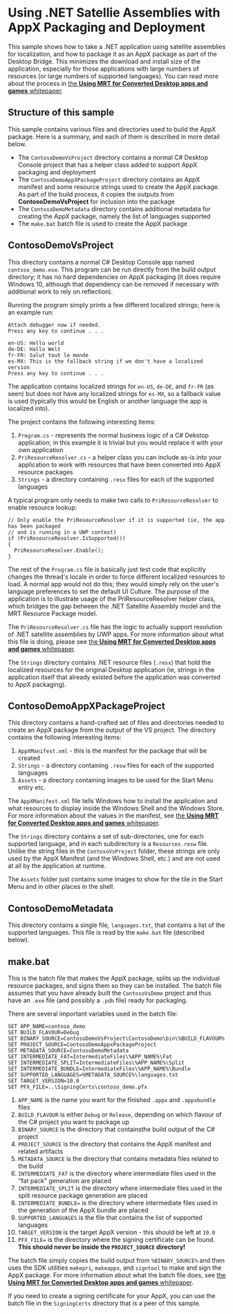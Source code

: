 # Using .NET Satellie Assemblies with AppX Packaging and Deployment

This sample shows how to take a .NET application using satellite assemblies for localization, and how
to package it as an AppX package as part of the Desktop Bridge. This minimizes the download and install
size of the application, especially for those applications with large numbers of resources (or large
numbers of supported languages). You can read more about the process in [the **Using MRT for Converted 
Desktop apps and games** whitepaper](http://aka.ms/MrtForCentennial).

## Structure of this sample

This sample contains various files and directories used to build the AppX package. Here is a summary, and
each of them is described in more detail below.

* The `ContosoDemoVsProject` directory contains a normal C# Desktop Console project that has a helper
class added to support AppX packaging and deployment
* The `ContosoDemoAppXPackageProject` directory contains an AppX manifest and some resource strings
used to create the AppX package. As part of the build process, it copies the outputs from
**ContosoDemoVsProject** for inclusion into the package
* The `ContosoDemoMetadata` directory contains additional metadata for creating the AppX package,
namely the list of languages supported
* The `make.bat` batch file is used to create the AppX package

## ContosoDemoVsProject

This directory contains a normal C# Desktop Console app named `contoso_demo.exe`. This program can be
run directly from the build output directory; it has no hard dependencies on AppX packaging (it does 
require Windows 10, although that dependency can be removed if necessary with additional work to rely 
on reflection). 

Running the program simply prints a few different localized strings; here is an example run:

    Attach debugger now if needed.
    Press any key to continue . . .

    en-US: Hello world
    de-DE: Hallo Welt
    fr-FR: Salut tout le monde
    es-MX: This is the fallback string if we don't have a localized version
    Press any key to continue . . .
 
The application contains localized strings for `en-US`, `de-DE`, and `fr-FR` (as seen) but does not
have any localized strings for `es-MX`, so a fallback value is used (typically this would be English
or another language the app is localized into).
 
The project contains the following interesting items:
 
1. `Program.cs` - represents the normal business logic of a C# Dekstop application; in this 
example it is trivial but you would replace it with your own application
1. `PriResourceResolver.cs` - a helper class you can include as-is into your application to work
with resources that have been converted into AppX resource packages
1. `Strings` - a directory containing `.resx` files for each of the supported languages
 
A typical program only needs to make two calls to `PriResourceResolver` to enable resource lookup:
 
    // Only enable the PriResourceResolver if it is supported (ie, the app has been packaged
    // and is running in a UWP context)
    if (PriResourceResolver.IsSupported())
    {
      PriResourceResolver.Enable();
    }
    
The rest of the `Program.cs` file is basically just test code that explicitly changes the
thread's locale in order to force different localized resources to load. A normal app would 
not do this; they would simply rely on the user's language preferences to set the default UI
Culture. The purpose of the application is to illustrate usage of the PriResourceResolver helper 
class, which bridges the gap between the .NET Satellite Assembly model and the MRT Resource 
Package model.
        
The `PriResourceResolver.cs` file has the logic to actually support resolution of .NET satellite
assemblies by UWP apps. For more information about what this file is doing, please see [the **Using 
MRT for Converted Desktop apps and games** whitepaper](http://aka.ms/MrtForCentennial).

The `Strings` directory contains .NET resource files (`.resx`) that hold the localized resources for 
the original Desktop application (ie, strings in the application itself that already existed before
the application was converted to AppX packaging).

## ContosoDemoAppXPackageProject

This directory contains a hand-crafted set of files and directories needed to create an AppX package
from the output of the VS project. The directory contains the following interesting items:

1. `AppXManifest.xml` - this is the manifest for the package that will be created
1. `Strings` - a directory containing `.resw` files for each of the supported languages
1. `Assets` - a directory containing images to be used for the Start Menu entry etc.

The `AppXManifest.xml` file tells Windows how to install the application and what resources to
display inside the Windows Shell and the Windows Store. For more information about the values
in the manifest, see [the **Using MRT for Converted Desktop apps and games** 
whitepaper](http://aka.ms/MrtForCentennial).

The `Strings` directory contains a set of sub-directories, one for each supported language, and in
each subdirectory is a `Resources.resw` file. Unlike the string files in the `ContosoVsProject` 
folder, these strings are only used by the AppX Manifest (and the Windows Shell, etc.) and are
not used at all by the application at runtime.

The `Assets` folder just contains some images to show for the tile in the Start Menu and in other
places in the shell.

## ContosoDemoMetadata

This directory contains a single file, `languages.txt`, that contains a list of the supported
languages. This file is read by the `make.bat` file (described below).

## make.bat

This is the batch file that makes the AppX package, splits up the individual resource
packages, and signs them so they can be installed. The batch file assumes that you have
already built the `ContosoVsDemo` project and thus have an `.exe` file (and possibly a
`.pdb` file) ready for packaging.

There are several important variables used in the batch file:

    SET APP_NAME=contoso_demo
    SET BUILD_FLAVOUR=Debug
    SET BINARY_SOURCE=ContosoDemoVsProject\ContosoDemo\bin\%BUILD_FLAVOUR%
    SET PROJECT_SOURCE=ContosoDemoAppxPackageProject
    SET METADATA_SOURCE=ContosoDemoMetadata
    SET INTERMEDIATE_FAT=IntermediateFiles\%APP_NAME%\Fat
    SET INTERMEDIATE_SPLIT=IntermediateFiles\%APP_NAME%\Split
    SET INTERMEDIATE_BUNDLE=IntermediateFiles\%APP_NAME%\Bundle
    SET SUPPORTED_LANGUAGES=%METADATA_SOURCE%\languages.txt
    SET TARGET_VERSION=10.0
    SET PFX_FILE=..\SigningCerts\contoso_demo.pfx

1. `APP_NAME` is the name you want for the finished `.appx` and `.appxbundle` files
1. `BUILD_FLAVOUR` is either `Debug` or `Release`, depending on which flavour of the
C# project you want to package up
1. `BINARY_SOURCE` is the directory that containsthe build output of the C# project
1. `PROJECT_SOURCE` is the directory that contains the AppX manifest and related artifacts
1. `METADATA_SOURCE` is the directory that contains metadata files related to the build
1. `INTERMEDIATE_FAT` is the directory where intermediate files used in the "fat pack" 
generation are placed
1. `INTERMEDIATE_SPLIT` is the directory where intermediate files used in the split resource
package generation are placed
1. `INTERMEDIATE_BUNDLE=` is the directory where intermediate files used in the 
generation of the AppX bundle are placed
1. `SUPPORTED_LANGUAGES` is the file that contains the list of supported languages
1. `TARGET_VERSION` is the target AppX version - this should be left at `10.0`
1. `PFX_FILE=` is the directory where the signing certificate can be found. **This
should never be inside the `PROJECT_SOURCE` directory!**

The batch file simply copies the build output from `%BINARY_SOURCE%` and then uses the
SDK utilities `makepri`, `makeappx`, and `signtool` to make and sign the AppX package.
For more information about what the batch file does, see [the **Using MRT for Converted 
Desktop apps and games** whitepaper](http://aka.ms/MrtForCentennial).

If you need to create a signing certificate for your AppX, you can use the batch file in
the `SigningCerts` directory that is a peer of this sample.
